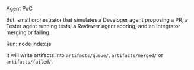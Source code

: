 Agent PoC

But: small orchestrator that simulates a Developer agent proposing a PR, a Tester agent running tests, a Reviewer agent scoring, and an Integrator merging or failing.

Run:
  node index.js

It will write artifacts into `artifacts/queue/`, `artifacts/merged/` or `artifacts/failed/`.

